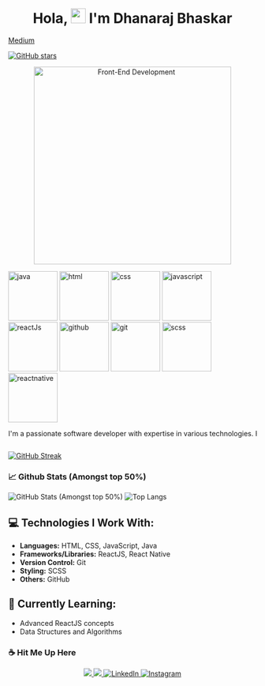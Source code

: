 <h1 align="center">Hola, <img src="https://media.giphy.com/media/hvRJCLFzcasrR4ia7z/giphy.gif" width="30px"/> I'm Dhanaraj Bhaskar</h1> 

[Medium](https://medium.com/@dhanarajbhaskar)

[![GitHub stars](https://img.shields.io/github/stars/Dhanarajb?style=social)](https://github.com/Dhanarajb)

<p align="center">
  <img src="https://miro.medium.com/v2/resize:fit:1400/format:webp/1*qciKgKuGSCg3rSekbvTRxQ.gif" alt="Front-End Development" width="400">
</p>

<a href="https://docs.oracle.com/en/java/" style="display:inline-block; perspective: 1000px;">
    <img src="https://img.shields.io/badge/Java-007396?style=for-the-badge&logo=java&logoColor=white" alt="java" height="100" title="Java documentation" style="animation: flip 1s infinite;">
</a>
<a href="https://developer.mozilla.org/en-US/docs/Web/HTML" style="display:inline-block; perspective: 1000px;">
    <img src="https://img.shields.io/badge/HTML5-E34F26?style=for-the-badge&logo=html5&logoColor=white" alt="html" height="100" title="HTML5" style="animation: flip 1s infinite;">
</a>
<a href="https://developer.mozilla.org/en-US/docs/Web/CSS" style="display:inline-block; perspective: 1000px;">
    <img src="https://img.shields.io/badge/CSS3-1572B6?style=for-the-badge&logo=css3&logoColor=white" alt="css" height="100" title="CSS3" style="animation: flip 1s infinite;">
</a>
<a href="https://developer.mozilla.org/en-US/docs/Web/JavaScript" style="display:inline-block; perspective: 1000px;">
    <img src="https://img.shields.io/badge/JavaScript-F7DF1E?style=for-the-badge&logo=javascript&logoColor=black" alt="javascript" height="100" title="JavaScript" style="animation: flip 1s infinite;">
</a>
<a href="https://reactjs.org/" style="display:inline-block; perspective: 1000px;">
    <img src="https://img.shields.io/badge/React-61DAFB?style=for-the-badge&logo=react&logoColor=white" alt="reactJs" height="100" title="React" style="animation: flip 1s infinite;">
</a>
<a href="https://github.com/" style="display:inline-block; perspective: 1000px;">
    <img src="https://img.shields.io/badge/GitHub-100000?style=for-the-badge&logo=github&logoColor=white" alt="github" height="100" title="GitHub" style="animation: flip 1s infinite;">
</a>
<a href="https://git-scm.com/" style="display:inline-block; perspective: 1000px;">
    <img src="https://img.shields.io/badge/Git-F05032?style=for-the-badge&logo=git&logoColor=white" alt="git" height="100" title="Git" style="animation: flip 1s infinite;">
</a>
<a href="https://sass-lang.com/" style="display:inline-block; perspective: 1000px;">
    <img src="https://img.shields.io/badge/Sass-CC6699?style=for-the-badge&logo=sass&logoColor=white" alt="scss" height="100" title="SCSS" style="animation: flip 1s infinite;">
</a>
<a href="https://reactnative.dev/" style="display:inline-block; perspective: 1000px;">
    <img src="https://img.shields.io/badge/React_Native-61DAFB?style=for-the-badge&logo=react&logoColor=white" alt="reactnative" height="100" title="React Native" style="animation: flip 1s infinite;">
</a>








<div style="overflow: hidden;">
    <p style="white-space: nowrap; animation: slide 10s linear infinite;">
        I'm a passionate software developer with expertise in various technologies. Here's a glimpse of what I work with:
    </p>
</div>

[![GitHub Streak](http://github-readme-streak-stats.herokuapp.com?user=Dhanarajb)](https://git.io/streak-stats)  

### 📈 Github Stats (Amongst top 50%)
![GitHub Stats (Amongst top 50%)](https://github-readme-stats.vercel.app/api?username=Dhanarajb&show_icons=true&hide=issues,prs)
![Top Langs](https://github-readme-stats.vercel.app/api/top-langs/?username=Dhanarajb&layout=compact&langs_count=4)



## 💻 Technologies I Work With:

- **Languages:** HTML, CSS, JavaScript, Java
- **Frameworks/Libraries:** ReactJS, React Native
- **Version Control:** Git
- **Styling:** SCSS
- **Others:** GitHub

## 🌱 Currently Learning:

- Advanced ReactJS concepts
- Data Structures and Algorithms

### :coffee: Hit Me Up Here
<p align="center">
	<a href="https://github.com/Dhanarajb" alt="Github" title="github">
       <img src="https://img.shields.io/badge/For_More_Useful_Repos-15k?style=for-the-badge&color=2088FF&logo=github&logoColor=fff"/>
    </a>
    <a href="https://github.com/Dhanarajb/Dhanarajb" alt="Github Stars" title="Star Mark Repo">
        <img src="https://img.shields.io/badge/Shower_stars_if_you_like_my_repos-15k?style=for-the-badge&color=ffd000&logo=apachespark&logoColor=black"/>
    </a>
    <a href="https://www.linkedin.com/in/dhanaraj-bhaskar-532111b9/">
        <img src="https://img.shields.io/badge/For_Professional_Updates-15k?style=for-the-badge&color=0a66c2&logo=linkedin" alt="LinkedIn"/>
    </a>
    <a href="https://www.instagram.com/suman.ghosts/](https://www.instagram.com/dhanaraj_bhaskar/">
        <img src="https://img.shields.io/badge/For_Personal_Updates-2k?style=for-the-badge&color=E4405F&logo=instagram&logoColor=fff" alt="Instagram"/>
    </a>
</p>
